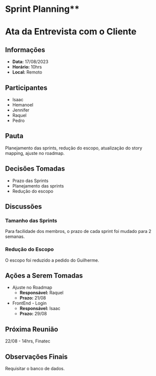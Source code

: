 # Sprint Planning**

# **Ata da Entrevista com o Cliente**

## **Informações**

- **Data:** 17/08/2023
- **Horário:** 10hrs
- **Local:** Remoto

## **Participantes**

- Isaac
- Hemanoel
- Jennifer
- Raquel
- Pedro

## **Pauta**

Planejamento das sprints, redução do escopo, atualização do story mapping, ajuste no roadmap.

## **Decisões Tomadas**

- Prazo das Sprints
- Planejamento das sprints
- Redução do escopo

## **Discussões**

### **Tamanho das Sprints**

Para facilidade dos membros, o prazo de cada sprint foi mudado para 2 semanas.

### **Redução do Escopo**

O escopo foi reduzido a pedido do Guilherme.

## **Ações a Serem Tomadas**

- Ajuste no Roadmap
    - **Responsável:** Raquel
    - **Prazo:** 21/08
- FrontEnd - Login
    - **Responsável:** Isaac
    - **Prazo:** 29/08

## **Próxima Reunião**

22/08 - 14hrs, Finatec

## **Observações Finais**

Requisitar o banco de dados.